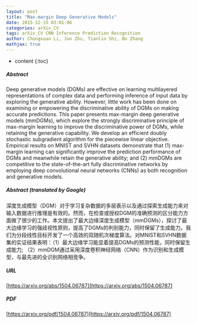 ```yaml
---
layout: post
title: "Max-margin Deep Generative Models"
date: 2015-12-15 03:01:06
categories: arXiv_CV
tags: arXiv_CV CNN Inference Prediction Recognition
author: Chongxuan Li, Jun Zhu, Tianlin Shi, Bo Zhang
mathjax: true
---
```


* content
{:toc}

##### Abstract
Deep generative models (DGMs) are effective on learning multilayered representations of complex data and performing inference of input data by exploring the generative ability. However, little work has been done on examining or empowering the discriminative ability of DGMs on making accurate predictions. This paper presents max-margin deep generative models (mmDGMs), which explore the strongly discriminative principle of max-margin learning to improve the discriminative power of DGMs, while retaining the generative capability. We develop an efficient doubly stochastic subgradient algorithm for the piecewise linear objective. Empirical results on MNIST and SVHN datasets demonstrate that (1) max-margin learning can significantly improve the prediction performance of DGMs and meanwhile retain the generative ability; and (2) mmDGMs are competitive to the state-of-the-art fully discriminative networks by employing deep convolutional neural networks (CNNs) as both recognition and generative models.

##### Abstract (translated by Google)
深度生成模型（DGM）对于学习复杂数据的多层表示以及通过探索生成能力来对输入数据进行推理是有效的。然而，在检查或授权DGM的准确预测的区分能力方面做了很少的工作。本文提出了最大边缘深度生成模型（mmDGMs），探讨了最大边缘学习的强歧视性原则，提高了DGMs的判别能力，同时保留了生成能力。我们为分段线性目标开发了一个高效的双随机次梯度算法。对MNIST和SVHN数据集的实证结果表明：（1）最大边缘学习能显着提高DGMs的预测性能，同时保留生成能力; （2）mmDGM通过采用深度卷积神经网络（CNN）作为识别和生成模型，与最先进的全识别网络相竞争。

##### URL
[https://arxiv.org/abs/1504.06787](https://arxiv.org/abs/1504.06787)

##### PDF
[https://arxiv.org/pdf/1504.06787](https://arxiv.org/pdf/1504.06787)

